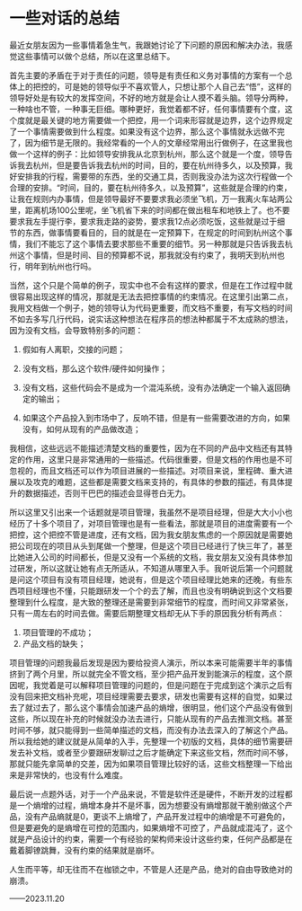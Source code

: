 # 一些对话的总结

​ 最近女朋友因为一些事情着急生气，我跟她讨论了下问题的原因和解决办法，我感觉这些事情可以做个总结，所以在这里总结下。

​ 首先主要的矛盾在于对于责任的问题，领导是有责任和义务对事情的方案有一个总体上的把控的，可是她的领导似乎不喜欢管人，只想让那个人自己去“悟”，这样的领导好处是有较大的发挥空间，不好的地方就是会让人摸不着头脑。领导分两种，一种啥也不管，一种事无巨细。哪种更好，我觉着都不好，任何事情要有个度，这个度就是最关键的地方需要做一个把控，用一个词来形容就是边界，这个边界规定了一个事情需要做到什么程度。如果没有这个边界，那么这个事情就永远做不完了，因为细节是无限的。我经常看的一个人的文章经常用出行做例子，在这里我也做一个这样的例子：比如领导安排我从北京到杭州，那么这个就是一个度，领导告诉我去杭州，但是要告诉我去杭州的时间，目的，要在杭州待多久，以及预算，我好安排我的行程，需要带的东西，坐的交通工具，否则我没办法为这次行程做一个合理的安排。“时间，目的，要在杭州待多久，以及预算”，这些就是合理的约束，让我在规则内办事情，但是领导最好不要要求我必须坐飞机，万一我离火车站两公里，距离机场100公里呢，坐飞机省下来的时间都在做出租车和地铁上了。也不要要求我左手提行李，要求我走路的姿势，要求我12点必须吃饭，这些就是过于细节的东西，做事情要看目的，目的就是在一定预算下，在规定的时间到杭州这个事情，我们不能忘了这个事情去要求那些不重要的细节。另一种那就是只告诉我去杭州这个事情，但是时间、目的预算都不说，那我就没有约束了，我明天到杭州也行，明年到杭州也行吗。

​ 当然，这个只是个简单的例子，现实中也不会有这样的要求，但是在工作过程中就很容易出现这样的情况，那就是无法去把控事情的约束情况。在这里引出第二点，我用文档做一个例子，她的领导认为代码更重要，而文档不重要，有写文档的时间不如去多写几行代码，说实话这种想法在程序员的想法种都属于不太成熟的想法，因为没有文档，会导致特别多的问题：

1. 假如有人离职，交接的问题；

2. 没有文档，那么这个软件/硬件如何操作；

3. 没有文档，这些代码会不是成为一个混沌系统，没有办法确定一个输入返回确定的输出；

4. 如果这个产品投入到市场中了，反响不错，但是有一些需要改进的方向，如果没有，如何从现有的产品做改造；

​ 我相信，这些远远不能描述清楚文档的重要性，因为在不同的产品中文档还有其特定的作用，这里只是非常通用的一些描述。代码很重要，但是文档的作用也是不可忽视的，而且文档还可以作为项目进展的一些描述。对项目来说，里程碑、重大进展以及攻克的难题，这些都是需要文档来支持的，有具体的参数的描述，有具体提升的数据描述，否则干巴巴的描述会显得苍白无力。

​ 所以这里又引出来一个话题就是项目管理，我虽然不是项目经理，但是大大小小也经历了十多个项目了，对项目管理也是有一些看法，那就是项目的进度需要有一个把控，这个把控不管是进度，还有文档，因为我女朋友焦虑的一个原因就是需要她把公司现在的项目从头到尾做一个整理，但是这个项目已经进行了快三年了，甚至比她进入公司的时间都长，但是又没有一个系统的文档，我女朋友又没有具体参加过研发，所以这就让她有点无所适从，不知道从哪里入手。我听说后第一个问题就是问这个项目有没有项目经理，她说有，但是这个项目经理比她来的还晚，有些东西项目经理也不懂，只能跟研发一个个的去了解，而且也没有明确说到这个文档要整理到什么程度，是大致的整理还是需要到非常细节的程度，而时间又非常紧张，只有一周左右的时间去做。需要后期整理文档却无从下手的原因我分析有两点：

1. 项目管理的不成功；
2. 产品文档的缺失；

​ 项目管理的问题我最后发现是因为要给投资人演示，所以本来可能需要半年的事情挤到了两个月里，所以就完全不管文档，至少把产品开发到能演示的程度，这个原因呢，我觉着是可以解释项目管理的问题的，但是问题在于完成到这个演示之后有没有回来把文档补充呢，项目经理需要去要求，研发也需要有这样的自觉，如果过去了就过去了，那么这个事情会加速产品的熵增，很明显，他们这个产品没有做到这些，所以现在补充的时候就没办法去进行，只能从现有的产品去推测文档。甚至时间不够，就只能得到一些简单描述的文档，而没有办法去深入的了解这个产品。所以我给她的建议就是从简单的入手，先整理一个初版的文档，具体的细节需要研发去补文档，或者至少要跟研发聊过之后才能确定下来这些文档，然而时间不够，那就只能先拿简单的交差，因为如果项目管理比较好的话，这些文档整理一下给出来是非常快的，也没有什么难度。

​ 最后说一点题外话，对于一个产品来说，不管是软件还是硬件，不断开发的过程都是一个熵增的过程，熵增本身并不是坏事，因为想要没有熵增那就干脆别做这个产品，没有产品熵就是0，更谈不上熵增了，产品开发过程中的熵增是不可避免的，但是要避免的是熵增在可控的范围内，如果熵增不可控了，产品就成混沌了，这个就是产品设计的约束，需要一个有经验的架构师来设计这些约束，任何产品都是在戴着脚镣跳舞，没有约束的结果就是崩坏。

​ 人生而平等，却无往而不在枷锁之中，不管是人还是产品，绝对的自由导致绝对的崩溃。

——2023.11.20
